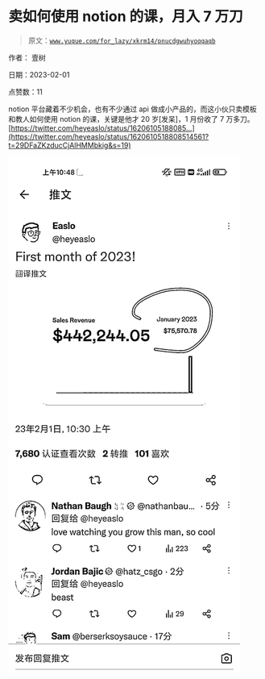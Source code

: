 # 卖如何使用 notion 的课，月入 7 万刀

> 原文：[`www.yuque.com/for_lazy/xkrm14/pnucdgwuhyoqqaqb`](https://www.yuque.com/for_lazy/xkrm14/pnucdgwuhyoqqaqb)



作者： 壹树 

日期：2023-02-01 

点赞数：11 

notion 平台藏着不少机会，也有不少通过 api 做成小产品的，而这小伙只卖模板和教人如何使用 notion 的课，关键是他才 20 岁[发呆]，1 月份收了 7 万多刀。 [https://twitter.com/heyeaslo/status/16206105188085...](https://twitter.com/heyeaslo/status/1620610518808514561?t=29DFaZKzducCjAlHMMbkig&s=19) 

![](img/eb0ea9d4df2037f8dfe2bf164d1edb23.png)  


